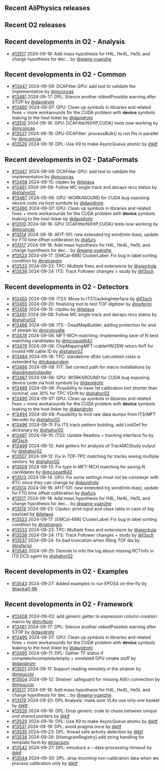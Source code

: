 ## Recent AliPhysics releases
## Recent O2 releases
## Recent developments in O2 - Analysis
- [\#13517](https://github.com/AliceO2Group/AliceO2/pull/13517) 2024-09-18: Add mass hypothesis for H4L, He4L, He5L and charge hypothesis for dec… by [@wang-yuanzhe](https://github.com/wang-yuanzhe)
## Recent developments in O2 - Common
- [\#13447](https://github.com/AliceO2Group/AliceO2/pull/13447) 2024-09-09: DCAFitter GPU: add test to validate the implementation by [@mconcas](https://github.com/mconcas)
- [\#13481](https://github.com/AliceO2Group/AliceO2/pull/13481) 2024-09-17: DPL: Silence another oldestPossible warning after STOP by [@davidrohr](https://github.com/davidrohr)
- [\#13490](https://github.com/AliceO2Group/AliceO2/pull/13490) 2024-09-07: GPU: Clean up symbols in libraries and related fixes + more workarounds for the CUDA problem with __device__ symbols leaking to the host linker by [@davidrohr](https://github.com/davidrohr)
- [\#13510](https://github.com/AliceO2Group/AliceO2/pull/13510) 2024-09-16: GPU: DCAFitterN{HIP,CUDA} tests now working by [@mconcas](https://github.com/mconcas)
- [\#13527](https://github.com/AliceO2Group/AliceO2/pull/13527) 2024-09-19: GPU-DCAFitter: processBulk() to run fits in parallel by [@mconcas](https://github.com/mconcas)
- [\#13529](https://github.com/AliceO2Group/AliceO2/pull/13529) 2024-09-19: DPL: Use X9 to make AsyncQueue atomic by [@ktf](https://github.com/ktf)
## Recent developments in O2 - DataFormats
- [\#13447](https://github.com/AliceO2Group/AliceO2/pull/13447) 2024-09-09: DCAFitter GPU: add test to validate the implementation by [@mconcas](https://github.com/mconcas)
- [\#13458](https://github.com/AliceO2Group/AliceO2/pull/13458) 2024-09-15: ctpdev by [@lietava](https://github.com/lietava)
- [\#13461](https://github.com/AliceO2Group/AliceO2/pull/13461) 2024-09-08: Follow MC single track and decays reco status by [@shahor02](https://github.com/shahor02)
- [\#13487](https://github.com/AliceO2Group/AliceO2/pull/13487) 2024-09-06: GPU: WORKAROUND for CUDA bug exposing device code via host symbols by [@davidrohr](https://github.com/davidrohr)
- [\#13490](https://github.com/AliceO2Group/AliceO2/pull/13490) 2024-09-07: GPU: Clean up symbols in libraries and related fixes + more workarounds for the CUDA problem with __device__ symbols leaking to the host linker by [@davidrohr](https://github.com/davidrohr)
- [\#13510](https://github.com/AliceO2Group/AliceO2/pull/13510) 2024-09-16: GPU: DCAFitterN{HIP,CUDA} tests now working by [@mconcas](https://github.com/mconcas)
- [\#13514](https://github.com/AliceO2Group/AliceO2/pull/13514) 2024-09-18: AFIT-101: new extended trg word(min bias), update for FT0 time offset collibration by [@afurs](https://github.com/afurs)
- [\#13517](https://github.com/AliceO2Group/AliceO2/pull/13517) 2024-09-18: Add mass hypothesis for H4L, He4L, He5L and charge hypothesis for dec… by [@wang-yuanzhe](https://github.com/wang-yuanzhe)
- [\#13523](https://github.com/AliceO2Group/AliceO2/pull/13523) 2024-09-17: [EMCal-688] ClusterLabel: Fix bug in label sorting condition by [@nstrangm](https://github.com/nstrangm)
- [\#13533](https://github.com/AliceO2Group/AliceO2/pull/13533) 2024-09-23: TPC: Multiple fixes and extensions by [@wiechula](https://github.com/wiechula)
- [\#13536](https://github.com/AliceO2Group/AliceO2/pull/13536) 2024-09-24: ITS: Track Follower changes + study by [@f3sch](https://github.com/f3sch)
## Recent developments in O2 - Detectors
- [\#13450](https://github.com/AliceO2Group/AliceO2/pull/13450) 2024-09-09: ITS3: Move to ITSTrackingInterface by [@f3sch](https://github.com/f3sch)
- [\#13455](https://github.com/AliceO2Group/AliceO2/pull/13455) 2024-09-20: finalizing tool to test TOF digitizer by [@noferini](https://github.com/noferini)
- [\#13458](https://github.com/AliceO2Group/AliceO2/pull/13458) 2024-09-15: ctpdev by [@lietava](https://github.com/lietava)
- [\#13461](https://github.com/AliceO2Group/AliceO2/pull/13461) 2024-09-08: Follow MC single track and decays reco status by [@shahor02](https://github.com/shahor02)
- [\#13466](https://github.com/AliceO2Group/AliceO2/pull/13466) 2024-09-08: ITS - DeadMapBuilder, adding protection for end of stream by [@nicolovalle](https://github.com/nicolovalle)
- [\#13478](https://github.com/AliceO2Group/AliceO2/pull/13478) 2024-09-08: MFT-MCH matching: Implementing save of N best matching candidates by [@mcoquet642](https://github.com/mcoquet642)
- [\#13479](https://github.com/AliceO2Group/AliceO2/pull/13479) 2024-09-06: ChipMappingMFT::cableHW2SW return 0xff for invalid HW cable ID by [@shahor02](https://github.com/shahor02)
- [\#13484](https://github.com/AliceO2Group/AliceO2/pull/13484) 2024-09-18: TPC: standalone dEdx calculation class is extended by [@tubagundem](https://github.com/tubagundem)
- [\#13486](https://github.com/AliceO2Group/AliceO2/pull/13486) 2024-09-08: FIT: Set correct path for macro installations by [@andreasmolander](https://github.com/andreasmolander)
- [\#13487](https://github.com/AliceO2Group/AliceO2/pull/13487) 2024-09-06: GPU: WORKAROUND for CUDA bug exposing device code via host symbols by [@davidrohr](https://github.com/davidrohr)
- [\#13489](https://github.com/AliceO2Group/AliceO2/pull/13489) 2024-09-06: Possibility to have 1st calibration slot shorter than nominal, use 30% for TPC VDrift by [@shahor02](https://github.com/shahor02)
- [\#13490](https://github.com/AliceO2Group/AliceO2/pull/13490) 2024-09-07: GPU: Clean up symbols in libraries and related fixes + more workarounds for the CUDA problem with __device__ symbols leaking to the host linker by [@davidrohr](https://github.com/davidrohr)
- [\#13494](https://github.com/AliceO2Group/AliceO2/pull/13494) 2024-09-09: Possibility to limit raw data dumps from ITS/MFT decoder by [@shahor02](https://github.com/shahor02)
- [\#13496](https://github.com/AliceO2Group/AliceO2/pull/13496) 2024-09-11: Fix ITS track pattern building, add LinkDef for dictionary by [@shahor02](https://github.com/shahor02)
- [\#13497](https://github.com/AliceO2Group/AliceO2/pull/13497) 2024-09-10: ITS3: Update Readme + tracking interface fix by [@f3sch](https://github.com/f3sch)
- [\#13499](https://github.com/AliceO2Group/AliceO2/pull/13499) 2024-09-12: Add getters for analysis of TrackMCStudy output by [@shahor02](https://github.com/shahor02)
- [\#13507](https://github.com/AliceO2Group/AliceO2/pull/13507) 2024-09-12: Fix in TOF-TPC matching for tracks seeing multiple sectors. by [@shahor02](https://github.com/shahor02)
- [\#13509](https://github.com/AliceO2Group/AliceO2/pull/13509) 2024-09-13: Fix typo in MFT-MCH matching for saving N candidates by [@mcoquet642](https://github.com/mcoquet642)
- [\#13513](https://github.com/AliceO2Group/AliceO2/pull/13513) 2024-09-14: GPU: Fix some settings must not be constexpr with RTC since they can change by [@davidrohr](https://github.com/davidrohr)
- [\#13514](https://github.com/AliceO2Group/AliceO2/pull/13514) 2024-09-18: AFIT-101: new extended trg word(min bias), update for FT0 time offset collibration by [@afurs](https://github.com/afurs)
- [\#13517](https://github.com/AliceO2Group/AliceO2/pull/13517) 2024-09-18: Add mass hypothesis for H4L, He4L, He5L and charge hypothesis for dec… by [@wang-yuanzhe](https://github.com/wang-yuanzhe)
- [\#13518](https://github.com/AliceO2Group/AliceO2/pull/13518) 2024-09-23: Ctpdev: print input and class rates in case of big payload by [@lietava](https://github.com/lietava)
- [\#13523](https://github.com/AliceO2Group/AliceO2/pull/13523) 2024-09-17: [EMCal-688] ClusterLabel: Fix bug in label sorting condition by [@nstrangm](https://github.com/nstrangm)
- [\#13533](https://github.com/AliceO2Group/AliceO2/pull/13533) 2024-09-23: TPC: Multiple fixes and extensions by [@wiechula](https://github.com/wiechula)
- [\#13536](https://github.com/AliceO2Group/AliceO2/pull/13536) 2024-09-24: ITS: Track Follower changes + study by [@f3sch](https://github.com/f3sch)
- [\#13537](https://github.com/AliceO2Group/AliceO2/pull/13537) 2024-09-24: fix bad truncation when filling TOF dia by [@noferini](https://github.com/noferini)
- [\#13540](https://github.com/AliceO2Group/AliceO2/pull/13540) 2024-09-25: Demote to info the log about missing RCTInfo in ITS DCS agent by [@shahor02](https://github.com/shahor02)
## Recent developments in O2 - Examples
- [\#13543](https://github.com/AliceO2Group/AliceO2/pull/13543) 2024-09-27: Added examples to run EPOS4 on-the-fly by [@jackal1-66](https://github.com/jackal1-66)
## Recent developments in O2 - Framework
- [\#13408](https://github.com/AliceO2Group/AliceO2/pull/13408) 2024-09-02: add generic getter to expression column creation macro by [@mytkom](https://github.com/mytkom)
- [\#13481](https://github.com/AliceO2Group/AliceO2/pull/13481) 2024-09-17: DPL: Silence another oldestPossible warning after STOP by [@davidrohr](https://github.com/davidrohr)
- [\#13490](https://github.com/AliceO2Group/AliceO2/pull/13490) 2024-09-07: GPU: Clean up symbols in libraries and related fixes + more workarounds for the CUDA problem with __device__ symbols leaking to the host linker by [@davidrohr](https://github.com/davidrohr)
- [\#13495](https://github.com/AliceO2Group/AliceO2/pull/13495) 2024-09-11: DPL: Gather TF status if complete/incomplete/empty + unrelated GPU cmake stuff by [@davidrohr](https://github.com/davidrohr)
- [\#13501](https://github.com/AliceO2Group/AliceO2/pull/13501) 2024-09-11: Support reading remotely in the strainer by [@mpuccio](https://github.com/mpuccio)
- [\#13504](https://github.com/AliceO2Group/AliceO2/pull/13504) 2024-09-12: Strainer: safeguard for missing AliEn connection by [@mpuccio](https://github.com/mpuccio)
- [\#13517](https://github.com/AliceO2Group/AliceO2/pull/13517) 2024-09-18: Add mass hypothesis for H4L, He4L, He5L and charge hypothesis for dec… by [@wang-yuanzhe](https://github.com/wang-yuanzhe)
- [\#13519](https://github.com/AliceO2Group/AliceO2/pull/13519) 2024-09-20: DPL Analysis: make sure VLAs use only one basket by [@ktf](https://github.com/ktf)
- [\#13526](https://github.com/AliceO2Group/AliceO2/pull/13526) 2024-09-18: DPL: Drop generic code to chose between unique and shared pointers by [@ktf](https://github.com/ktf)
- [\#13529](https://github.com/AliceO2Group/AliceO2/pull/13529) 2024-09-19: DPL: Use X9 to make AsyncQueue atomic by [@ktf](https://github.com/ktf)
- [\#13531](https://github.com/AliceO2Group/AliceO2/pull/13531) 2024-09-19: DPL: avoid pragma once by [@ktf](https://github.com/ktf)
- [\#13535](https://github.com/AliceO2Group/AliceO2/pull/13535) 2024-09-23: DPL: thread safe activity detection by [@ktf](https://github.com/ktf)
- [\#13538](https://github.com/AliceO2Group/AliceO2/pull/13538) 2024-09-26: [HistogramRegistry] add string handling for template form by [@njacazio](https://github.com/njacazio)
- [\#13542](https://github.com/AliceO2Group/AliceO2/pull/13542) 2024-09-27: DPL: introduce a --data-processing-timeout by [@ktf](https://github.com/ktf)
- [\#13544](https://github.com/AliceO2Group/AliceO2/pull/13544) 2024-09-30: DPL: drop incoming non-calibration data when we process calibration only by [@ktf](https://github.com/ktf)
